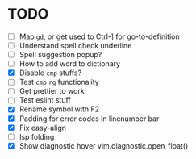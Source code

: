 # TODO

- [ ] Map `gd`, or get used to Ctrl-] for go-to-definition
- [ ] Understand spell check underline
- [ ] Spell suggestion popup?
- [ ] How to add word to dictionary
- [x] Disable `cmp` stuffs?
- [ ] Test `cmp` `rg` functionality
- [ ] Get prettier to work
- [ ] Test eslint stuff
- [x] Rename symbol with F2
- [x] Padding for error codes in linenumber bar
- [x] Fix easy-align
- [ ] lsp folding
- [x] Show diagnostic hover vim.diagnostic.open_float()
